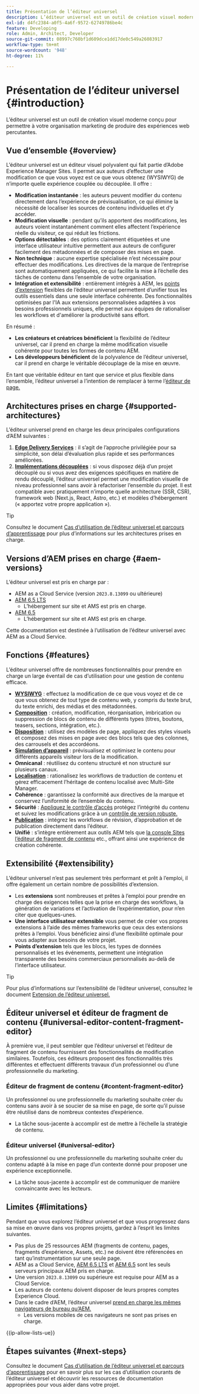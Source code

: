 ```yaml
---
title: Présentation de l’éditeur universel
description: L’éditeur universel est un outil de création visuel moderne conçu pour permettre à votre organisation marketing de produire des expériences web percutantes.
exl-id: d4fc2384-a0f5-4a6f-9572-62749786be4c
feature: Developing
role: Admin, Architect, Developer
source-git-commit: 08997c760bf1d609dce1dd17de0c549a26083917
workflow-type: tm+mt
source-wordcount: '948'
ht-degree: 11%

---
```



# Présentation de l’éditeur universel {#introduction}

L’éditeur universel est un outil de création visuel moderne conçu pour permettre à votre organisation marketing de produire des expériences web percutantes.

## Vue d’ensemble {#overview}

L’éditeur universel est un éditeur visuel polyvalent qui fait partie d’Adobe Experience Manager Sites. Il permet aux auteurs d’effectuer une modification ce que vous voyez est ce que vous obtenez (WYSIWYG) de n’importe quelle expérience couplée ou découplée. Il offre :

* **Modification instantanée** : les auteurs peuvent modifier du contenu directement dans l’expérience de prévisualisation, ce qui élimine la nécessité de localiser les sources de contenu individuelles et d’y accéder.
* **Modification visuelle** : pendant qu’ils apportent des modifications, les auteurs voient instantanément comment elles affectent l’expérience réelle du visiteur, ce qui réduit les frictions.
* **Options détectables** : des options clairement étiquetées et une interface utilisateur intuitive permettent aux auteurs de configurer facilement des métadonnées et de composer des mises en page.
* **Non technique** : aucune expertise spécialisée n’est nécessaire pour effectuer des modifications. Les directives de la marque de l’entreprise sont automatiquement appliquées, ce qui facilite la mise à l’échelle des tâches de contenu dans l’ensemble de votre organisation.
* **Intégration et extensibilité** : entièrement intégrés à AEM, les [points d’extension](#extensibility) flexibles de l’éditeur universel permettent d’unifier tous les outils essentiels dans une seule interface cohérente. Des fonctionnalités optimisées par l&#39;IA aux extensions personnalisées adaptées à vos besoins professionnels uniques, elle permet aux équipes de rationaliser les workflows et d&#39;améliorer la productivité sans effort.

En résumé :

* **Les créateurs et créatrices bénéficient** la flexibilité de l’éditeur universel, car il prend en charge la même modification visuelle cohérente pour toutes les formes de contenu AEM.
* **Les développeurs bénéficient** de la polyvalence de l’éditeur universel, car il prend en charge le véritable découplage de la mise en œuvre.

En tant que véritable éditeur en tant que service et plus flexible dans l’ensemble, l’éditeur universel a l’intention de remplacer à terme l’[éditeur de page.](/help/sites-cloud/authoring/page-editor/introduction.md)

## Architectures prises en charge {#supported-architectures}

L’éditeur universel prend en charge les deux principales configurations d’AEM suivantes :

1. **[Edge Delivery Services](/help/edge/overview.md)** : il s’agit de l’approche privilégiée pour sa simplicité, son délai d’évaluation plus rapide et ses performances améliorées.
1. **[Implémentations découplées](/help/headless/introduction.md)** : si vous disposez déjà d’un projet découplé ou si vous avez des exigences spécifiques en matière de rendu découplé, l’éditeur universel permet une modification visuelle de niveau professionnel sans avoir à refactoriser l’ensemble du projet. Il est compatible avec pratiquement n’importe quelle architecture (SSR, CSR), framework web (Next.js, React, Astro, etc.) et modèles d’hébergement (« apportez votre propre application »).

>[!TIP]
>
>Consultez le document [Cas d’utilisation de l’éditeur universel et parcours d’apprentissage](/help/implementing/universal-editor/use-cases.md) pour plus d’informations sur les architectures prises en charge.

## Versions d’AEM prises en charge {#aem-versions}

L’éditeur universel est pris en charge par :

* AEM as a Cloud Service (version `2023.8.13099` ou ultérieure)
* [AEM 6.5 LTS](https://experienceleague.adobe.com/en/docs/experience-manager-65-lts/content/implementing/developing/headless/universal-editor/introduction)
   * L’hébergement sur site et AMS est pris en charge.
* [AEM 6.5](https://experienceleague.adobe.com/fr/docs/experience-manager-65/content/implementing/developing/headless/universal-editor/introduction)
   * L’hébergement sur site et AMS est pris en charge.

Cette documentation est destinée à l’utilisation de l’éditeur universel avec AEM as a Cloud Service.

## Fonctions {#features}

L’éditeur universel offre de nombreuses fonctionnalités pour prendre en charge un large éventail de cas d’utilisation pour une gestion de contenu efficace.

* **[WYSIWYG](/help/sites-cloud/authoring/universal-editor/authoring.md)** : effectuez la modification de ce que vous voyez et de ce que vous obtenez de tout type de contenu web, y compris du texte brut, du texte enrichi, des médias et des métadonnées.
* **[Composition](/help/sites-cloud/authoring/universal-editor/authoring.md#editing-content)** : création, modification, réorganisation, imbrication ou suppression de blocs de contenu de différents types (titres, boutons, teasers, sections, intégration, etc.).
* **[Disposition](/help/sites-cloud/authoring/universal-editor/templates.md)** : utilisez des modèles de page, appliquez des styles visuels et composez des mises en page avec des blocs tels que des colonnes, des carrousels et des accordéons.
* **[Simulation d’appareil](/help/sites-cloud/authoring/universal-editor/navigation.md#emulator)** : prévisualisez et optimisez le contenu pour différents appareils visiteur lors de la modification.
* **Omnicanal** : réutilisez du contenu structuré et non structuré sur plusieurs canaux.
* **[Localisation](/help/sites-cloud/authoring/universal-editor/inheritance.md)** : rationalisez les workflows de traduction de contenu et gérez efficacement l’héritage de contenu localisé avec Multi-Site Manager.
* **Cohérence** : garantissez la conformité aux directives de la marque et conservez l’uniformité de l’ensemble du contenu.
* **Sécurité** : [Appliquez le contrôle d’accès](/help/implementing/universal-editor/authentication.md) protégez l’intégrité du contenu et suivez les modifications grâce à un [contrôle de version robuste.](/help/sites-cloud/authoring/sites-console/page-versions.md)
* **[Publication](/help/sites-cloud/authoring/universal-editor/publishing.md)** : intégrez les workflows de révision, d’approbation et de publication directement dans l’éditeur.
* **Unifié** : s’intègre entièrement aux outils AEM tels que [la console Sites](/help/sites-cloud/authoring/sites-console/introduction.md) [l’éditeur de fragment de contenu](/help/sites-cloud/administering/content-fragments/overview.md) etc., offrant ainsi une expérience de création cohérente.

## Extensibilité {#extensibility}

L’éditeur universel n’est pas seulement très performant et prêt à l’emploi, il offre également un certain nombre de possibilités d’extension.

* Les **extensions** sont nombreuses et prêtes à l’emploi pour prendre en charge des exigences telles que la prise en charge des workflows, la génération de variations et l’activation de l’expérimentation, pour n’en citer que quelques-unes.
* **Une interface utilisateur extensible** vous permet de créer vos propres extensions à l’aide des mêmes frameworks que ceux des extensions prêtes à l’emploi. Vous bénéficiez ainsi d’une flexibilité optimale pour vous adapter aux besoins de votre projet.
* **Points d’extension** tels que les blocs, les types de données personnalisés et les événements, permettent une intégration transparente des besoins commerciaux personnalisés au-delà de l’interface utilisateur.

>[!TIP]
>
>Pour plus d’informations sur l’extensibilité de l’éditeur universel, consultez le document [Extension de l’éditeur universel.](/help/implementing/universal-editor/extending.md)

## Éditeur universel et éditeur de fragment de contenu {#universal-editor-content-fragment-editor}

À première vue, il peut sembler que l’éditeur universel et l’éditeur de fragment de contenu fournissent des fonctionnalités de modification similaires. Toutefois, ces éditeurs proposent des fonctionnalités très différentes et effectuent différents travaux d’un professionnel ou d’une professionnelle du marketing.

### Éditeur de fragment de contenu {#content-fragment-editor}

Un professionnel ou une professionnelle du marketing souhaite créer du contenu sans avoir à se soucier de sa mise en page, de sorte qu’il puisse être réutilisé dans de nombreux contextes d’expérience.

* La tâche sous-jacente à accomplir est de mettre à l’échelle la stratégie de contenu.

### Éditeur universel {#universal-editor}

Un professionnel ou une professionnelle du marketing souhaite créer du contenu adapté à la mise en page d’un contexte donné pour proposer une expérience exceptionnelle.

* La tâche sous-jacente à accomplir est de communiquer de manière convaincante avec les lecteurs.

## Limites {#limitations}

Pendant que vous explorez l’éditeur universel et que vous progressez dans sa mise en œuvre dans vos propres projets, gardez à l’esprit les limites suivantes.

* Pas plus de 25 ressources AEM (fragments de contenu, pages, fragments d’expérience, Assets, etc.) ne doivent être référencées en tant qu’instrumentation sur une seule page.
* AEM as a Cloud Service, [AEM 6.5 LTS](https://experienceleague.adobe.com/en/docs/experience-manager-65-lts/content/implementing/developing/headless/universal-editor/introduction) et [AEM 6.5](https://experienceleague.adobe.com/fr/docs/experience-manager-65/content/implementing/developing/headless/universal-editor/introduction) sont les seuls serveurs principaux AEM pris en charge.
* Une version `2023.8.13099` ou supérieure est requise pour AEM as a Cloud Service.
* Les auteurs de contenu doivent disposer de leurs propres comptes Experience Cloud.
* Dans le cadre d’AEM, l’éditeur universel [prend en charge les mêmes navigateurs de bureau qu’AEM.](/help/overview/supported-platforms.md)
   * Les versions mobiles de ces navigateurs ne sont pas prises en charge.

{{ip-allow-lists-ue}}

## Étapes suivantes {#next-steps}

Consultez le document [Cas d’utilisation de l’éditeur universel et parcours d’apprentissage](/help/implementing/universal-editor/use-cases.md) pour en savoir plus sur les cas d’utilisation courants de l’éditeur universel et découvrir les ressources de documentation appropriées pour vous aider dans votre projet.
